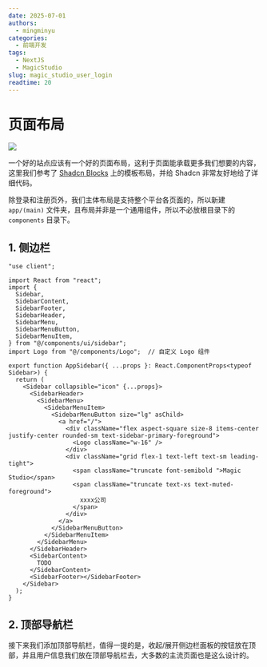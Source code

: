 ```yaml
---
date: 2025-07-01
authors:
  - mingminyu
categories:
  - 前端开发
tags:
  - NextJS
  - MagicStudio
slug: magic_studio_user_login
readtime: 20
---
```


# 页面布局

![](https://mingminyu.github.io/webassets/images/magic-studio/04.png)

一个好的站点应该有一个好的页面布局，这利于页面能承载更多我们想要的内容，这里我们参考了 [Shadcn Blocks](https://ui.shadcn.com/blocks) 上的模板布局，并给 Shadcn 非常友好地给了详细代码。

除登录和注册页外，我们主体布局是支持整个平台各页面的，所以新建 `app/(main)` 文件夹，且布局并非是一个通用组件，所以不必放根目录下的 `components` 目录下。

<!-- more -->

## 1. 侧边栏

```tsx linenums="1" title="app/(main)/_components/AppSidebar.tsx"
"use client";

import React from "react";
import {
  Sidebar,
  SidebarContent,
  SidebarFooter,
  SidebarHeader,
  SidebarMenu,
  SidebarMenuButton,
  SidebarMenuItem,
} from "@/components/ui/sidebar";
import Logo from "@/components/Logo";  // 自定义 Logo 组件

export function AppSidebar({ ...props }: React.ComponentProps<typeof Sidebar>) {
  return (
    <Sidebar collapsible="icon" {...props}>
      <SidebarHeader>
        <SidebarMenu>
          <SidebarMenuItem>
            <SidebarMenuButton size="lg" asChild>
              <a href="/">
                <div className="flex aspect-square size-8 items-center justify-center rounded-sm text-sidebar-primary-foreground">
                  <Logo className="w-16" />
                </div>
                <div className="grid flex-1 text-left text-sm leading-tight">
                  <span className="truncate font-semibold ">Magic Studio</span>
                  <span className="truncate text-xs text-muted-foreground">
                    xxxx公司
                  </span>
                </div>
              </a>
            </SidebarMenuButton>
          </SidebarMenuItem>
        </SidebarMenu>
      </SidebarHeader>
      <SidebarContent>
        TODO
      </SidebarContent>
      <SidebarFooter></SidebarFooter>
    </Sidebar>
  );
}
```

## 2. 顶部导航栏

接下来我们添加顶部导航栏，值得一提的是，收起/展开侧边栏面板的按钮放在顶部，并且用户信息我们放在顶部导航栏去，大多数的主流页面也是这么设计的。

```tsx linenums="1" title="app-header.tsx"

```
